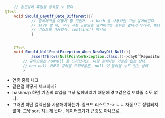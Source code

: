 ```java
    // 같은날에 휴일을 등록할 수 없다.
@Test
    void Should_DayOff_Date_Different(){
            // 중복체크를 어떻게 할 것인가  -> hash 를 사용하면 그냥 덮어버린다.
            // save 할 때, 국가 지정 공휴일을 덮어버리는 경우는 엎어야 하기에, hash 는 안된다.
            // 리스트를 사용할까. contains() 메서드
            }


    @Test
    void Should_NullPointException_When_NewDayOff_Null(){
            assertThrows(NullPointerException.class,()->dayOffRepository.saveNewOffDays(null));
        // 규약으로는 nonnull 을 드러냈지만, 이걸 강제하는 기능은 없는 상태.
        // non null 이라고 규약을 드러냈을뿐, null 이 들어올 수도 있는 상태
        }
```

- 연휴 중복 체크
- 같은걸 어떻게 체크하지?
- hashmap 하면 기존의 휴일을 그냥 덮어버리기 때문에 경고같은걸 보여줄 수도 없다.
- 그러면 어떤 컬렉션을 사용해야하는가. 링크드 리스트? -> ㄴㄴ 자동으로 정렬되지 않아. 그냥 sort 치는게 낫다 . 데이터크기가 큰것도 아니므로.
